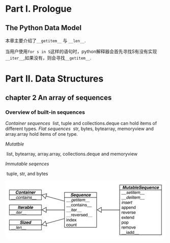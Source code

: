 # Part I. Prologue

## The Python Data Model

本章主要介绍了`__getitem__` 与 `__len__`.

当用户使用`for s in S`这样的语句时，python解释器会首先寻找S有没有实现`__iter__`,如果没有，则会寻找`__getitem__`.



# Part II.  Data Structures

## chapter 2 An array of sequences

### Overview of built-in sequences

*Container sequences*
​	list, tuple and collections.deque can hold items of different types.
*Flat sequences*
​	str, bytes, bytearray, memoryview and array.array hold items of one type.

*Mutatble*

​	list, bytearray, array.array, collections.deque and memoryview

*Immutable seqences*

​	tuple, str, and bytes

![](class.png)

